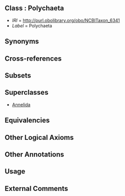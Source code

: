 
## Class : Polychaeta

 * *IRI* = http://purl.obolibrary.org/obo/NCBITaxon_6341
 * *Label* = Polychaeta

## Synonyms


## Cross-references


## Subsets


## Superclasses

 * [Annelida](../../NCBITaxon/40/NCBITaxon_6340.md)

## Equivalencies


## Other Logical Axioms


## Other Annotations


## Usage


## External Comments

